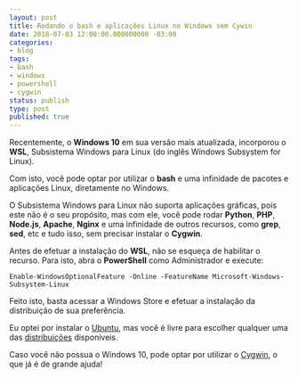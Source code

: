```yaml
---
layout: post
title: Rodando o bash e aplicações Linux no Windows sem Cywin
date: 2018-07-03 12:00:00.000000000 -03:00
categories:
- blog
tags:
- bash
- windows
- powershell
- cygwin
status: publish
type: post
published: true
---
```


Recentemente, o **Windows 10** em sua versão mais atualizada, incorporou o **WSL**, Subsistema Windows para Linux (do inglês Windows Subsystem for Linux).

Com isto, você pode optar por utilizar o **bash** e uma infinidade de pacotes e aplicações Linux, diretamente no Windows.

O Subsistema Windows para Linux não suporta aplicações gráficas, pois este não é o seu propósito, mas com ele, você pode rodar **Python**, **PHP**, **Node.js**, **Apache**, **Nginx** e uma infinidade de outros recursos, como **grep**, **sed**, etc e tudo isso, sem precisar instalar o **Cygwin**.

Antes de efetuar a instalação do **WSL**, não se esqueça de habilitar o recurso.
Para isto, abra o **PowerShell** como Administrador e execute:

    Enable-WindowsOptionalFeature -Online -FeatureName Microsoft-Windows-Subsystem-Linux

Feito isto, basta acessar a Windows Store e efetuar a instalação da distribuição de sua preferência.

Eu optei por instalar o [Ubuntu](https://www.microsoft.com/en-us/p/ubuntu/9nblggh4msv6?activetab=pivot%3aoverviewtab "Ubuntu"), mas você é livre para escolher qualquer uma das [distribuições](https://aka.ms/wslstore "distribuições") disponíveis.

Caso você não possua o Windows 10, pode optar por utilizar o [Cygwin](https://www.cygwin.com/ "Cygwin"), o que já é de grande ajuda!